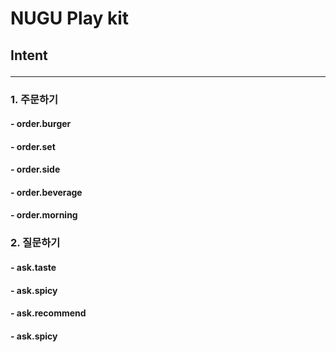 # NUGU Play kit

## Intent <hr>

### 1. 주문하기

#### - order.burger

#### - order.set

#### - order.side

#### - order.beverage

#### - order.morning

### 2. 질문하기

#### - ask.taste

#### - ask.spicy

#### - ask.recommend

#### - ask.spicy